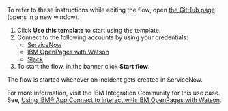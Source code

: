 To refer to these instructions while editing the flow, open [the GitHub page](https://github.com/ot4i/app-connect-templates/tree/main/resources/markdown//Create%20an%20issue%20in%20IBM%20OpenPages%20with%20Watson%20when%20an%20incident%20is%20created%20in%20ServiceNow_instructions.md) (opens in a new window).

1. Click **Use this template** to start using the template.
2. Connect to the following accounts by using your credentials:
   - [ServiceNow](https://ibm.biz/acservicenow)
   - [IBM OpenPages with Watson](https://ibm.biz/acopenpagesww)
   - [Slack](https://ibm.biz/acslack)
3. To start the flow, in the banner click **Start flow**.

The flow is started whenever an incident gets created in ServiceNow.

For more information, visit the IBM Integration Community for this use case. See, [Using IBM® App Connect to interact with IBM OpenPages with Watson](https://community.ibm.com/community/user/integration/blogs/shamini-arumugam1/2022/07/29/using-ibm-app-connect-with-ibm-openpages).

